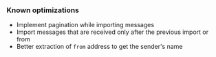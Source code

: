 ### Known optimizations
- Implement pagination while importing messages
- Import messages that are received only after the previous import or from 
- Better extraction of `from` address to get the sender's name